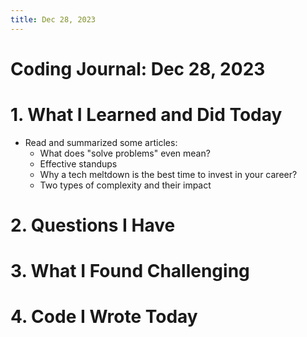```yaml
---
title: Dec 28, 2023
---
```


# Coding Journal: Dec 28, 2023

# 1. What I Learned and Did Today
- Read and summarized some articles:
    - What does "solve problems" even mean?
    - Effective standups
    - Why a tech meltdown is the best time to invest in your career?
    - Two types of complexity and their impact
    
# 2. Questions I Have

# 3. What I Found Challenging

# 4. Code I Wrote Today

